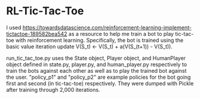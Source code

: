 # RL-Tic-Tac-Toe

I used https://towardsdatascience.com/reinforcement-learning-implement-tictactoe-189582bea542 as a resource to help me train a bot to play tic-tac-toe with reinforcement learning. Specifically, the bot is trained using the basic value iteration update V(S_t) <- V(S_t) + a(V(S_(t+1)) - V(S_t)). 

run_tic_tac_toe.py uses the State object, Player object, and HumanPlayer object defined in state.py, player.py, and human_player.py respectively to train the bots against each other as well as to play the trained bot against the user. "policy_p1" and "policy_p2" are example policies for the bot going first and second (in tic-tac-toe) respectively. They were dumped with Pickle after training through 2,000 iterations.     

